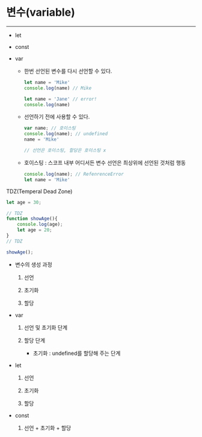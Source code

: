 # 변수(variable)

---

- let

- const

- var
  
  - 한번 선언된 변수를 다시 선언할 수 있다.
    
    ```javascript
    let name = 'Mike'
    console.log(name) // Mike
    
    let name = 'Jane' // error!
    console.log(name)
    ```
  
  - 선언하기 전에 사용할 수 있다.
    
    ```javascript
    var name; // 호이스팅
    console.log(name); // undefined
    name = 'Mike'
    
    // 선언은 호이스팅, 할당은 호이스팅 x
    ```
  
  - 호이스팅 : 스코프 내부 어디서든 변수 선언은 최상위에 선언된 것처럼 행동
    
    ```javascript
    console.log(name); // RefenrenceError
    let name = 'Mike'
    ```

TDZ(Temperal Dead Zone)

```javascript
let age = 30;

// TDZ
function showAge(){
    console.log(age);
    let age = 20;
}
// TDZ

showAge();
```



- 변수의 생성 과정
  
  1. 선언
  
  2. 초기화
  
  3. 할당

- var
  
  1. 선언 및 초기화 단계
  
  2. 할당 단계
     
     - 초기화 : undefined를 할당해 주는 단계

- let
  
  1. 선언
  
  2. 초기화
  
  3. 할당

- const
  
  1. 선언 + 초기화 + 할당
